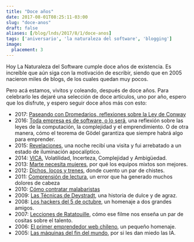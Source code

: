 ```yaml
---
title: "Doce años"
date: 2017-08-01T08:25:11-03:00
slug: "doce-anos"
draft: false
aliases: [/blog/lnds/2017/8/1/doce-anos]    
tags: ['aniversario', 'la naturaleza del software', 'blogging']
image:
  placement: 3
---
```


Hoy La Naturaleza del Software cumple doce años de existencia. Es
increíble que aún siga con la motivación de escribir, siendo que en 2005
nacieron miles de blogs, de los cuales quedan muy pocos.

Pero acá estamos, vivitos y coleando, después de doce años. Para
celebrarlo les dejaré una selección de doce artículos, uno por año,
espero que los disfrute, y espero seguir doce años más con esto:

-   2017: [Paseando con Dromedarios, reflexiones sobre la Ley de Conway](/blog/lnds/2017/06/26/paseando-con-dromedarios)
-   2016: [Toda empresa es de software, o lo será](/blog/lnds/2016/8/30/toda-empresa-es-de-software-o-lo-sera),
    una reflexión sobre las leyes de la computación, la complejidad y el
    emprendimiento. O de otra manera, cómo el teorema de Gödel garantiza
    que siempre habrá algo para emprender.
-   2015: [Revelaciones](/blog/lnds/2015/10/1/revelaciones),
    una noche recibí una visita y fui arrebatado a un estado de
    iluminación apocalíptico.
-   2014: [VICA](/blog/lnds/2014/10/21/vica),
    Volatilidad, Incerteza, Complejidad y Ambigüedad.
-   2013: [Marte necesita mujeres](/blog/lnds/2013/9/8/marte-necesita-mujeres),
    por qué los equipos mixtos son mejores.
-   2012: [Dichos, locos y trenes]( /blog/lnds/2012/12/29/dichos-locos-y-trenes),
    donde cuento un par de chistes.
-   2011: [Comprensión de lectura](/blog/lnds/2011/11/12/comprension-de-lectura),
    un error que ha generado muchos dolores de cabeza
-   2010: [Cómo contratar malabaristas](http://www.prosa.io/blog/lnds/2010/12/26/como-contratar-malabaristas)
-   2009: [Las Técnicas de Deystradt](http://www.prosa.io/blog/lnds/2009/11/14/las-tecnicas-de-dreystadt),
    una historia de dulce y de agraz.
-   2008: [Los hackers del 5 de octubre](http://www.prosa.io/blog/lnds/2008/10/5/los-hackers-del-5-de-octubre), un homenaje a dos grandes amigos.
-   2007: [Lecciones de Ratatouille](http://www.prosa.io/blog/lnds/2007/7/1/lecciones-de-ratatouille),
    cómo ese filme nos enseña un par de cositas sobre el talento.
-   2006: [El primer emprendedor web chileno](http://www.prosa.io/blog/lnds/2006/12/5/el-primer-emprendedor-web-chileno),
    un pequeño homenaje.
-   2005: [Las máquinas del fin del mundo](http://www.prosa.io/blog/lnds/2006/4/16/las-maquinas-del-fin-del-mundo),
    por si les dan miedo las IA.

